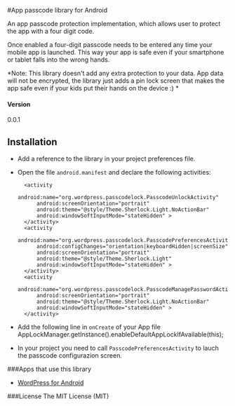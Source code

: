 #App passcode library for Android

An app passcode protection implementation, which allows user to protect the app with a four digit code. 

Once enabled a four-digit passcode needs to be entered any time your mobile app is launched. This way your app is safe even if your smartphone or tablet falls into the wrong hands.

*Note: This library doesn't add any extra protection to your data. App data will not be encrypted, the library just adds a pin lock screen that makes the app safe even if your kids put their hands on the device :) * 


#### Version
0.0.1

## Installation
- Add a reference to the library in your project preferences file.
- Open the file `android.manifest` and declare the following activities:

        <activity
            android:name="org.wordpress.passcodelock.PasscodeUnlockActivity"
            android:screenOrientation="portrait"
            android:theme="@style/Theme.Sherlock.Light.NoActionBar"
            android:windowSoftInputMode="stateHidden" >
        </activity>
        <activity
            android:name="org.wordpress.passcodelock.PasscodePreferencesActivity"
            android:configChanges="orientation|keyboardHidden|screenSize"
            android:screenOrientation="portrait"
            android:theme="@style/Theme.Sherlock.Light"
            android:windowSoftInputMode="stateHidden" >
        </activity>
        <activity
            android:name="org.wordpress.passcodelock.PasscodeManagePasswordActivity"
            android:screenOrientation="portrait"
            android:theme="@style/Theme.Sherlock.Light.NoActionBar"
            android:windowSoftInputMode="stateHidden" >
        </activity>

- Add the following line in `onCreate` of your App file 
        AppLockManager.getInstance().enableDefaultAppLockIfAvailable(this);

- In your project you need to call `PasscodePreferencesActivity` to lauch the passcode configurazion screen.

###Apps that use this library
- [WordPress for Android][1]

###License
The MIT License (MIT)

[1]: https://github.com/wordpress-mobile/WordPress-Android